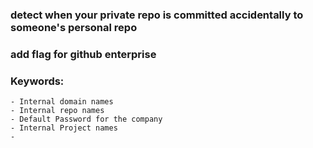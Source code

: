 ### detect when your private repo is committed accidentally to someone's personal repo

### add flag for github enterprise

### Keywords:

    - Internal domain names
    - Internal repo names
    - Default Password for the company
    - Internal Project names
    - 
